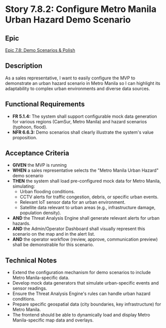 # Story 7.8.2: Configure Metro Manila Urban Hazard Demo Scenario

## Epic
[Epic 7.8: Demo Scenarios & Polish](docs/epics/epic-7.8-demo-scenarios-polish.md)

## Description
As a sales representative, I want to easily configure the MVP to demonstrate an urban hazard scenario in Metro Manila so I can highlight its adaptability to complex urban environments and diverse data sources.

## Functional Requirements
- **FR 5.1.4:** The system shall support configurable mock data generation for various regions (CamSur, Metro Manila) and hazard scenarios (typhoon, flood).
- **NFR 6.6.3:** Demo scenarios shall clearly illustrate the system's value proposition.

## Acceptance Criteria
- **GIVEN** the MVP is running
- **WHEN** a sales representative selects the "Metro Manila Urban Hazard" demo scenario
- **THEN** the system shall load pre-configured mock data for Metro Manila, simulating:
    -   Urban flooding conditions.
    -   CCTV alerts for traffic congestion, debris, or specific urban events.
    -   Relevant IoT sensor data for an urban environment.
    -   Satellite data relevant to urban areas (e.g., infrastructure damage, population density).
- **AND** the Threat Analysis Engine shall generate relevant alerts for urban hazards.
- **AND** the Admin/Operator Dashboard shall visually represent this scenario on the map and in the alert list.
- **AND** the operator workflow (review, approve, communication preview) shall be demonstrable for this scenario.

## Technical Notes
- Extend the configuration mechanism for demo scenarios to include Metro Manila-specific data.
- Develop mock data generators that simulate urban-specific events and sensor readings.
- Ensure the Threat Analysis Engine's rules can handle urban hazard conditions.
- Prepare specific geospatial data (city boundaries, key infrastructure) for Metro Manila.
- The frontend should be able to dynamically load and display Metro Manila-specific map data and overlays.
